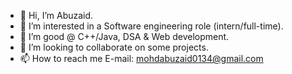 - 👋 Hi, I’m Abuzaid.
- 👀 I’m interested in a Software engineering role (intern/full-time).
- 🌱 I’m good @ C++/Java, DSA & Web development.
- 💞️ I’m looking to collaborate on some projects.
- 📫 How to reach me E-mail: mohdabuzaid0134@gmail.com

<!---
Abuzaid-0132/Abuzaid-0132 is a ✨ special ✨ repository because its `README.md` (this file) appears on your GitHub profile.
You can click the Preview link to take a look at your changes.
--->

